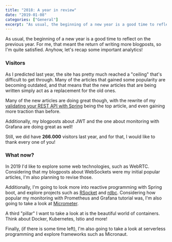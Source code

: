 ```yaml
---
title: "2018: A year in review"
date: "2019-01-08"
categories: ["General"]
excerpt: "As usual, the beginning of a new year is a good time to reflect on the previous year. For me, that meant the return of writing more blogposts, so I'm quite satisfied. Anyhow, let's recap some important  analytics!"
---
```


As usual, the beginning of a new year is a good time to reflect on the previous year. For me, that meant the return of writing more blogposts, so I'm quite satisfied. Anyhow, let's recap some important analytics!

### Visitors

As I predicted last year, the site has pretty much reached a "ceiling" that's difficult to get through. Many of the articles that gained some popularity are becoming outdated, and that means that the new articles that are being written simply act as a replacement for the old ones.

Many of the new articles are doing great though, with the rewrite of my [validating your REST API with Spring](/validating-the-input-of-your-rest-api-with-spring/) being the top article, and even gaining more traction than before.

Additionally, my blogposts about JWT and the one about monitoring with Grafana are doing great as well!

Still, we did have **266.000** visitors last year, and for that, I would like to thank every one of you!

### What now?

In 2019 I'd like to explore some web technologies, such as WebRTC. Considering that my blogposts about WebSockets were my initial popular articles, I'm also planning to revise those.

Additionally, I'm going to look more into reactive programming with Spring boot, and explore projects such as [RSocket](http://rsocket.io/) and [rdbc](https://rdbc.io/). Considering how popular my monitoring with Prometheus and Grafana tutorial was, I'm also going to take a look at [Micrometer](https://micrometer.io/).

A third "pillar" I want to take a look at is the beautiful world of containers. Think about Docker, Kubernetes, Istio and more!

Finally, (if there is some time left), I'm also going to take a look at serverless programming and explore frameworks such as Micronaut.
